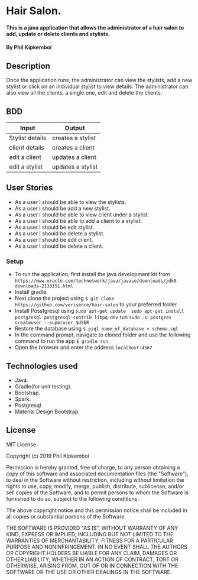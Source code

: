 # Hair Salon.
#### This is a java application that allows the administrator of a hair salon to add, update or delete clients and stylists. 
#### By **Phil Kipkemboi**
## Description
Once the application runs, the administrator can view the stylists, add a new stylist or click on an individual 
stylist to view details. The administrator can also view all the clients, a single one, edit and delete the clients.

## BDD
| Input           | Output            |
|-----------------|-------------------|
| Stylist details | creates a stylist |
| client details  | creates a client  |
| edit a client   | updates a client  |
| edit a stylist  | updates a stylist |

## User Stories
* As a user I should be able to view the stylists.
* As a user I should be add a new stylist.
* As a user I should be able to view client under a stylist.
* As a user I should be able to add a client to a stylist.
* As a user I should be edit stylist.
* As a user I should be delete a stylist.
* As a user I should be edit client.
* As a user I should be delete a client.


### Setup
* To run the application, first install the java development kit from `https://www.oracle.com/technetwork/java/javase/downloads/jdk8-downloads-2133151.html`
* Install gradle.
* Next clone the project using `$ git clone https://github.com/verisence/hair-salon` to your preferred folder.
* Install Posstgresql using 
`sudo apt-get update 
 sudo apt-get install postgresql postgresql-contrib libpq-dev`
 run
 `sudo -u postgres createuser --superuser $USER`
* Restore the database using
`$ psql name_of_database < schema.sql`
* In the command prompt, navigate to cloned folder and use the following command to run the app `$ gradle run`
* Open the browser and enter the address `localhost:4567`

## Technologies used
* Java.
* Gradle(for unit testing).
* Bootstrap.
* Spark.
* Postgresql
* Material Design Bootstrap.

## License
MIT License

Copyright (c) 2019 Phil Kipkemboi

Permission is hereby granted, free of charge, to any person obtaining a copy
of this software and associated documentation files (the "Software"), to deal
in the Software without restriction, including without limitation the rights
to use, copy, modify, merge, publish, distribute, sublicense, and/or sell
copies of the Software, and to permit persons to whom the Software is
furnished to do so, subject to the following conditions:

The above copyright notice and this permission notice shall be included in all
copies or substantial portions of the Software.

THE SOFTWARE IS PROVIDED "AS IS", WITHOUT WARRANTY OF ANY KIND, EXPRESS OR
IMPLIED, INCLUDING BUT NOT LIMITED TO THE WARRANTIES OF MERCHANTABILITY,
FITNESS FOR A PARTICULAR PURPOSE AND NONINFRINGEMENT. IN NO EVENT SHALL THE
AUTHORS OR COPYRIGHT HOLDERS BE LIABLE FOR ANY CLAIM, DAMAGES OR OTHER
LIABILITY, WHETHER IN AN ACTION OF CONTRACT, TORT OR OTHERWISE, ARISING FROM,
OUT OF OR IN CONNECTION WITH THE SOFTWARE OR THE USE OR OTHER DEALINGS IN THE
SOFTWARE.